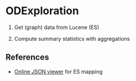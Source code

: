 # ODExploration

1. Get (graph) data from Lucene (ES)

2. Compute summary statistics with aggregations


## References

* [Online JSON viewer](http://jsonviewer.stack.hu) for ES mapping
